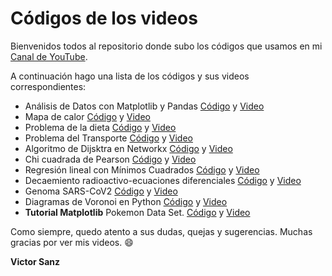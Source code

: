 # Códigos de los videos

Bienvenidos todos al repositorio donde subo los códigos que usamos en mi [Canal de YouTube](https://www.youtube.com/channel/UCysMbdMKB0HWV2eXwX1keAQ/videos).

A continuación hago una lista de los códigos y sus videos correspondientes:

* Análisis de Datos con Matplotlib y Pandas [Código](https://github.com/VikSanz/videos-canal/blob/master/video_mat_pandas.py) y [Video](https://www.youtube.com/watch?v=eoL70stOC0w&t=130s)
* Mapa de calor [Código](https://github.com/VikSanz/videos-canal/blob/master/mapa_calor.py) y [Video](https://www.youtube.com/watch?v=ii1xcd3lZ_4&t=28s)
* Problema de la dieta [Código](https://github.com/VikSanz/videos-canal/blob/master/problema_dieta.py) y [Video](https://www.youtube.com/watch?v=lIIkk6K9qIs&t=368s)
* Problema del Transporte [Código](https://github.com/VikSanz/videos-canal/blob/master/prob_transporte.ipynb) y [Video](https://www.youtube.com/watch?v=MNeDjt8mCCI&t=249s)
* Algoritmo de Dijsktra en Networkx [Código](https://github.com/VikSanz/videos-canal/blob/master/metrocdmx_networkx.ipynb) y [Video](https://www.youtube.com/watch?v=w84P5Coifek)
* Chi cuadrada de Pearson [Código](https://github.com/VikSanz/videos-canal/blob/master/zodiaco.ipynb) y [Video](https://www.youtube.com/watch?v=F5Q53A_zDco&t=39s)
* Regresión lineal con Mínimos Cuadrados [Código](https://github.com/VikSanz/videos-canal/blob/master/minimos_cuadrados.ipynb) y [Video](https://www.youtube.com/watch?v=XyI14wPTB0M&t=141s)
* Decaemiento radioactivo-ecuaciones diferenciales [Código](https://github.com/VikSanz/videos-canal/blob/master/decaimiento_radioactivo.ipynb) y [Video](https://www.youtube.com/watch?v=8Hdw_DYNBIE&t=257s)
* Genoma SARS-CoV2 [Código](https://github.com/VikSanz/videos-canal/blob/master/genoma.py) y [Video](https://www.youtube.com/watch?v=60dyF7uHRbE&t=242s)
* Diagramas de Voronoi en Python [Código](https://github.com/VikSanz/videos-canal/blob/master/voronoi_vc.ipynb) y [Video](https://www.youtube.com/watch?v=2ofx2EisuyE&t=131s)
* **Tutorial Matplotlib** Pokemon Data Set. [Código](https://github.com/VikSanz/videos-canal/blob/master/tutorial_plt.ipynb) y [Video](https://www.youtube.com/watch?v=KlgTTocKFqk&t=133s)


Como siempre, quedo atento a sus dudas, quejas y sugerencias. Muchas gracias por ver mis videos. :smile:

**Victor Sanz**
